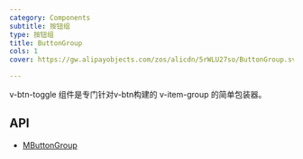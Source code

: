 ```yaml
---
category: Components
subtitle: 按钮组
type: 按钮组
title: ButtonGroup
cols: 1
cover: https://gw.alipayobjects.com/zos/alicdn/5rWLU27so/ButtonGroup.svg

---
```


v-btn-toggle 组件是专门针对v-btn构建的 v-item-group 的简单包装器。

## API

- [MButtonGroup](/docs/api/MButtonGroup)
